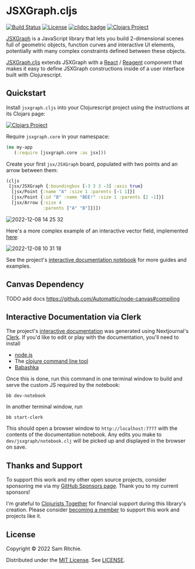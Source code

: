 # JSXGraph.cljs

[![Build Status](https://github.com/mentat-collective/jsxgraph.cljs/actions/workflows/kondo.yml/badge.svg?branch=main)](https://github.com/mentat-collective/jsxgraph.cljs/actions/workflows/kondo.yml)
[![License](https://img.shields.io/badge/license-MIT-brightgreen.svg)](https://github.com/mentat-collective/jsxgraph.cljs/blob/main/LICENSE)
[![cljdoc badge](https://cljdoc.org/badge/org.mentat/jsxgraph.cljs)](https://cljdoc.org/d/org.mentat/jsxgraph.cljs/CURRENT)
[![Clojars Project](https://img.shields.io/clojars/v/org.mentat/jsxgraph.cljs.svg)](https://clojars.org/org.mentat/jsxgraph.cljs)

[JSXGraph][JSXGraph] is a JavaScript library that lets you build 2-dimensional
scenes full of geometric objects, function curves and interactive UI elements,
potentially with many complex constraints defined between these objects.

[JSXGraph.cljs](https://github.com/mentat-collective/jsxgraph.cljs) extends
JSXGraph with a [React][REACT] / [Reagent][REAGENT] component that makes it easy to define
JSXGraph constructions inside of a user interface built with Clojurescript.

## Quickstart

Install `jsxgraph.cljs` into your Clojurescript project using the instructions
at its Clojars page:

[![Clojars Project](https://img.shields.io/clojars/v/org.mentat/jsxgraph.cljs.svg)](https://clojars.org/org.mentat/jsxgraph.cljs)

Require `jsxgraph.core` in your namespace:

```clj
(ns my-app
   (:require [jsxgraph.core :as jsx]))
```

Create your first `jsx/JSXGraph` board, populated with two points and an arrow
between them:

```clj
(cljs
 [jsx/JSXGraph {:boundingbox [-3 3 3 -3] :axis true}
  [jsx/Point {:name "A" :size 1 :parents [-1 1]}]
  [jsx/Point {:id "B" :name "BEE!" :size 1 :parents [2 -1]}]
  [jsx/Arrow {:size 4
              :parents ["A" "B"]}]])
```

![2022-12-08 14 25 32](https://user-images.githubusercontent.com/69635/206570839-2fb1c4a9-dbb0-4c39-ac63-be5fc1ac4900.gif)

Here's a more complex example of an interactive vector field, implemented
[here](https://jsxgraph.mentat.org/#Vector%20Field):

![2022-12-08 10 31 18](https://user-images.githubusercontent.com/69635/206570865-7b24e561-2c21-4b79-a665-41644c5e6f65.gif)

See the project's [interactive documentation
notebook](https://jsxgraph.mentat.org) for more guides and examples.

## Canvas Dependency

TODO add docs https://github.com/Automattic/node-canvas#compiling

## Interactive Documentation via Clerk

The project's [interactive documentation](https://jsxgraph.mentat.org) was
generated using Nextjournal's [Clerk](https://github.com/nextjournal/clerk). If
you'd like to edit or play with the documentation, you'll need to install

- [node.js](https://nodejs.org/en/)
- The [clojure command line tool](https://clojure.org/guides/install_clojure)
- [Babashka](https://github.com/babashka/babashka#installation)

Once this is done, run this command in one terminal window to build and serve the custom JS required by the notebook:

```
bb dev-notebook
```

In another terminal window, run

```
bb start-clerk
```

This should open a browser window to `http://localhost:7777` with the contents
of the documentation notebook. Any edits you make to `dev/jsxgraph/notebook.clj`
will be picked up and displayed in the browser on save.

## Thanks and Support

To support this work and my other open source projects, consider sponsoring me
via my [GitHub Sponsors page](https://github.com/sponsors/sritchie). Thank you
to my current sponsors!

I'm grateful to [Clojurists Together](https://www.clojuriststogether.org/) for
financial support during this library's creation. Please consider [becoming a
member](https://www.clojuriststogether.org/developers/) to support this work and
projects like it.

## License

Copyright © 2022 Sam Ritchie.

Distributed under the [MIT License](LICENSE). See [LICENSE](LICENSE).

[CLJS]: https://clojurescript.org/
[JSXGRAPH]: https://jsxgraph.org/
[REACT]: https://reactjs.org/
[REAGENT]: https://reagent-project.github.io/
